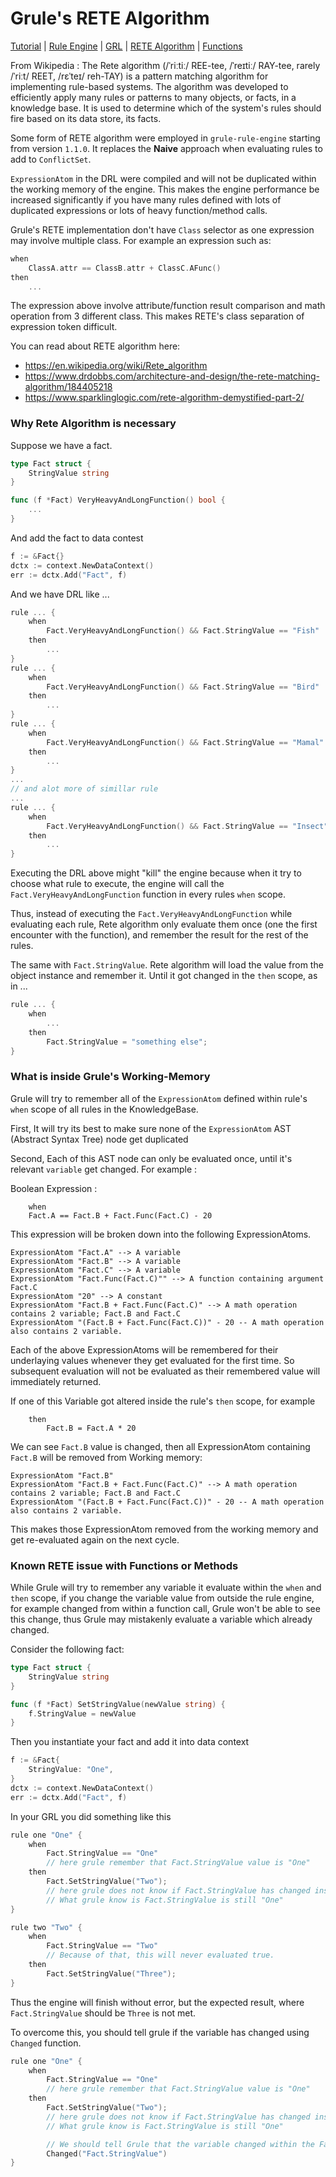 # Grule's RETE Algorithm

[Tutorial](Tutorial_en.md) | [Rule Engine](RuleEngine_en.md) | [GRL](GRL_en.md) | [RETE Algorithm](RETE_en.md) | [Functions](Function_en.md)

From Wikipedia : The Rete algorithm (/ˈriːtiː/ REE-tee, /ˈreɪtiː/ RAY-tee, rarely /ˈriːt/ REET, /rɛˈteɪ/ reh-TAY) is a pattern matching algorithm for implementing rule-based systems. The algorithm was developed to efficiently apply many rules or patterns to many objects, or facts, in a knowledge base. It is used to determine which of the system's rules should fire based on its data store, its facts.

Some form of RETE algorithm were employed in `grule-rule-engine` starting from version `1.1.0`.
It replaces the __Naive__ approach when evaluating rules to add to `ConflictSet`.
 
`ExpressionAtom` in the DRL were compiled and will not be duplicated within the working memory of the engine.
This makes the engine performance be increased significantly if you have many rules defined with lots of duplicated expressions
or lots of heavy function/method calls.

Grule's RETE implementation don't have `Class` selector as one expression may involve multiple class. For example an expression such as:

```.go
when
    ClassA.attr == ClassB.attr + ClassC.AFunc()
then
    ...
```

The expression above involve attribute/function result comparison and math operation from 3 different class. This makes
RETE's class separation of expression token difficult.

You can read about RETE algorithm here:

* https://en.wikipedia.org/wiki/Rete_algorithm
* https://www.drdobbs.com/architecture-and-design/the-rete-matching-algorithm/184405218
* https://www.sparklinglogic.com/rete-algorithm-demystified-part-2/ 

### Why Rete Algorithm is necessary

Suppose we have a fact.

```go
type Fact struct {
    StringValue string
}

func (f *Fact) VeryHeavyAndLongFunction() bool {
    ...
}
```

And add the fact to data contest

```go
f := &Fact{}
dctx := context.NewDataContext()
err := dctx.Add("Fact", f)
```

And we have DRL like ...

```go
rule ... {
    when 
        Fact.VeryHeavyAndLongFunction() && Fact.StringValue == "Fish"
    then
        ...
}
rule ... {
    when 
        Fact.VeryHeavyAndLongFunction() && Fact.StringValue == "Bird"
    then
        ...
}
rule ... {
    when 
        Fact.VeryHeavyAndLongFunction() && Fact.StringValue == "Mamal"
    then
        ...
}
...
// and alot more of simillar rule
...
rule ... {
    when 
        Fact.VeryHeavyAndLongFunction() && Fact.StringValue == "Insect"
    then
        ...
}
```

Executing the DRL above might "kill" the engine because when it try to choose what rule to execute,
the engine will call the `Fact.VeryHeavyAndLongFunction` function in every rules `when` scope. 

Thus, instead of executing the `Fact.VeryHeavyAndLongFunction` while evaluating each 
rule, Rete algorithm only evaluate them once (one the first encounter with the function), and remember the result 
for the rest of the rules.

The same with `Fact.StringValue`. Rete algorithm will load the value from the object instance and
remember it. Until it got changed in the `then` scope, as in ...

```go
rule ... {
    when 
        ...
    then
        Fact.StringValue = "something else";
}
```

### What is inside Grule's Working-Memory

Grule will try to remember all of the `ExpressionAtom` defined within rule's `when` scope of all rules 
in the KnowledgeBase. 

First, It will try its best to make sure none of the `ExpressionAtom` AST (Abstract Syntax Tree) node get duplicated

Second, Each of this AST node can only be evaluated once, until it's relevant `variable` get changed. For example :

Boolean Expression :

```text
    when
    Fact.A == Fact.B + Fact.Func(Fact.C) - 20
```

This expression will be broken down into the following ExpressionAtoms.

```text
ExpressionAtom "Fact.A" --> A variable
ExpressionAtom "Fact.B" --> A variable
ExpressionAtom "Fact.C" --> A variable
ExpressionAtom "Fact.Func(Fact.C)"" --> A function containing argument Fact.C
ExpressionAtom "20" --> A constant
ExpressionAtom "Fact.B + Fact.Func(Fact.C)" --> A math operation contains 2 variable; Fact.B and Fact.C
ExpressionAtom "(Fact.B + Fact.Func(Fact.C))" - 20 -- A math operation also contains 2 variable. 
```

Each of the above ExpressionAtoms will be remembered for their underlaying values whenever
they get evaluated for the first time. So subsequent evaluation will not be evaluated
as their remembered value will immediately returned.

If one of this Variable got altered inside the rule's `then` scope, for example

```text
    then
        Fact.B = Fact.A * 20
```

We can see `Fact.B` value is changed, then all ExpressionAtom containing `Fact.B` will
be removed from Working memory:

```text
ExpressionAtom "Fact.B"
ExpressionAtom "Fact.B + Fact.Func(Fact.C)" --> A math operation contains 2 variable; Fact.B and Fact.C
ExpressionAtom "(Fact.B + Fact.Func(Fact.C))" - 20 -- A math operation also contains 2 variable. 
```

This makes those ExpressionAtom removed from the working memory and get re-evaluated again on the next cycle.

### Known RETE issue with Functions or Methods

While Grule will try to remember any variable it evaluate within the `when` and `then` scope, if you change
the variable value from outside the rule engine, for example changed from within a function call, 
Grule won't be able to see this change, thus Grule may mistakenly evaluate a variable which already changed.

Consider the following fact:

```go
type Fact struct {
    StringValue string
}

func (f *Fact) SetStringValue(newValue string) {
    f.StringValue = newValue
}
```

Then you instantiate your fact and add it into data context

```go
f := &Fact{
    StringValue: "One",
}
dctx := context.NewDataContext()
err := dctx.Add("Fact", f)
```

In your GRL you did something like this

```go
rule one "One" {
    when 
        Fact.StringValue == "One" 
        // here grule remember that Fact.StringValue value is "One"
    then
        Fact.SetStringValue("Two");
        // here grule does not know if Fact.StringValue has changed inside the function.
        // What grule know is Fact.StringValue is still "One"
}

rule two "Two" {
    when 
        Fact.StringValue == "Two"
        // Because of that, this will never evaluated true.
    then
        Fact.SetStringValue("Three");
}
```

Thus the engine will finish without error, but the expected result, where `Fact.StringValue` should be `Three`
is not met.

To overcome this, you should tell grule if the variable has changed using `Changed` function.

```go
rule one "One" {
    when 
        Fact.StringValue == "One" 
        // here grule remember that Fact.StringValue value is "One"
    then
        Fact.SetStringValue("Two");
        // here grule does not know if Fact.StringValue has changed inside the function.
        // What grule know is Fact.StringValue is still "One"

        // We should tell Grule that the variable changed within the Fact
        Changed("Fact.StringValue")
}
```


